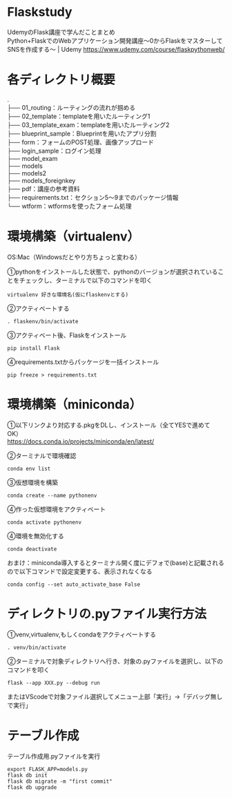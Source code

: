 # Flaskstudy

UdemyのFlask講座で学んだことまとめ  
Python+FlaskでのWebアプリケーション開発講座～0からFlaskをマスターしてSNSを作成する～ | Udemy https://www.udemy.com/course/flaskpythonweb/

# 各ディレクトリ概要
.  
├── 01_routing：ルーティングの流れが掴める  
├── 02_template：templateを用いたルーティング1  
├── 03_template_exam：templateを用いたルーティング2  
├── blueprint_sample：Blueprintを用いたアプリ分割    
├── form：フォームのPOST処理、画像アップロード  
├── login_sample：ログイン処理  
├── model_exam  
├── models  
├── models2  
├── models_foreignkey  
├── pdf：講座の参考資料  
├── requirements.txt：セクション5〜9までのパッケージ情報  
└── wtform：wtformsを使ったフォーム処理  

# 環境構築（virtualenv）

OS:Mac（Windowsだとやり方ちょっと変わる）  

①pythonをインストールした状態で、pythonのバージョンが選択されていることをチェックし、ターミナルで以下のコマンドを叩く
```
virtualenv 好きな環境名(仮にflaskenvとする)
```

②アクティベートする
```
. flaskenv/bin/activate
```

③アクティベート後、Flaskをインストール
```
pip install Flask
```

④requirements.txtからパッケージを一括インストール
```
pip freeze > requirements.txt
```

# 環境構築（miniconda）
①以下リンクより対応する.pkgをDLし、インストール（全てYESで進めてOK）  
https://docs.conda.io/projects/miniconda/en/latest/  

②ターミナルで環境確認  
```
conda env list
```

③仮想環境を構築
```
conda create --name pythonenv
```

④作った仮想環境をアクティベート
```
conda activate pythonenv
```

④環境を無効化する
```
conda deactivate
```

おまけ：miniconda導入するとターミナル開く度にデフォで(base)と記載されるので以下コマンドで設定変更する、表示されなくなる  
```
conda config --set auto_activate_base False
```

# ディレクトリの.pyファイル実行方法

①venv,virtualenv,もしくcondaをアクティベートする
```
. venv/bin/activate
```
②ターミナルで対象ディレクトリへ行き、対象の.pyファイルを選択し、以下のコマンドを叩く
```
flask --app XXX.py --debug run
```

またはVScodeで対象ファイル選択してメニュー上部「実行」->「デバッグ無しで実行」

# テーブル作成

テーブル作成用.pyファイルを実行
```
export FLASK_APP=models.py 
flask db init
flask db migrate -m "first commit"
flask db upgrade
```

